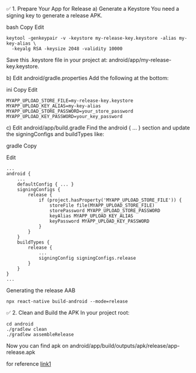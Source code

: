 ✅ 1. Prepare Your App for Release
a) Generate a Keystore
You need a signing key to generate a release APK.

bash
Copy
Edit
```
keytool -genkeypair -v -keystore my-release-key.keystore -alias my-key-alias \
  -keyalg RSA -keysize 2048 -validity 10000
```
Save this .keystore file in your project at: android/app/my-release-key.keystore.


b) Edit android/gradle.properties
Add the following at the bottom:

ini
Copy
Edit
```
MYAPP_UPLOAD_STORE_FILE=my-release-key.keystore
MYAPP_UPLOAD_KEY_ALIAS=my-key-alias
MYAPP_UPLOAD_STORE_PASSWORD=your_store_password
MYAPP_UPLOAD_KEY_PASSWORD=your_key_password
```
c) Edit android/app/build.gradle
Find the android { ... } section and update the signingConfigs and buildTypes like:

gradle
Copy

Edit
```
...
android {
    ...
    defaultConfig { ... }
    signingConfigs {
        release {
            if (project.hasProperty('MYAPP_UPLOAD_STORE_FILE')) {
                storeFile file(MYAPP_UPLOAD_STORE_FILE)
                storePassword MYAPP_UPLOAD_STORE_PASSWORD
                keyAlias MYAPP_UPLOAD_KEY_ALIAS
                keyPassword MYAPP_UPLOAD_KEY_PASSWORD
            }
        }
    }
    buildTypes {
        release {
            ...
            signingConfig signingConfigs.release
        }
    }
}
...
```

Generating the release AAB
```
npx react-native build-android --mode=release
```
✅ 2. Clean and Build the APK
In your project root:


```
cd android
./gradlew clean
./gradlew assembleRelease
```
Now you can find apk on
android/app/build/outputs/apk/release/app-release.apk

for reference
[link1](https://youtu.be/gAxqc8-12iA?si=jy2hEfxCley29pzi)
